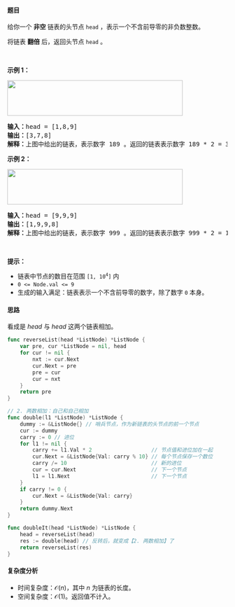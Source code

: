 #### 题目  

<p>给你一个 <strong>非空</strong> 链表的头节点 <code>head</code> ，表示一个不含前导零的非负数整数。</p>

<p>将链表 <strong>翻倍</strong> 后，返回头节点<em> </em><code>head</code><em> </em>。</p>

<p> </p>

<p><strong class="example">示例 1：</strong></p>
<img alt="" src="https://assets.leetcode.com/uploads/2023/05/28/example.png" style="width: 401px; height: 81px;"/>
<pre><strong>输入：</strong>head = [1,8,9]
<strong>输出：</strong>[3,7,8]
<strong>解释：</strong>上图中给出的链表，表示数字 189 。返回的链表表示数字 189 * 2 = 378 。</pre>

<p><strong class="example">示例 2：</strong></p>
<img alt="" src="https://assets.leetcode.com/uploads/2023/05/28/example2.png" style="width: 401px; height: 81px;"/>
<pre><strong>输入：</strong>head = [9,9,9]
<strong>输出：</strong>[1,9,9,8]
<strong>解释：</strong>上图中给出的链表，表示数字 999 。返回的链表表示数字 999 * 2 = 1998 。
</pre>

<p> </p>

<p><strong>提示：</strong></p>

<ul>
	<li>链表中节点的数目在范围 <code>[1, 10<sup>4</sup>]</code> 内</li>
	<li><font face="monospace"><code>0 &lt;= Node.val &lt;= 9</code></font></li>
	<li>生成的输入满足：链表表示一个不含前导零的数字，除了数字 <code>0</code> 本身。</li>
</ul>
 
#### 思路  

看成是 $\textit{head}$ 与 $\textit{head}$ 这两个链表相加。

```go 
func reverseList(head *ListNode) *ListNode {
	var pre, cur *ListNode = nil, head
	for cur != nil {
		nxt := cur.Next
		cur.Next = pre
		pre = cur
		cur = nxt
	}
	return pre
}

// 2. 两数相加：自己和自己相加
func double(l1 *ListNode) *ListNode {
	dummy := &ListNode{} // 哨兵节点，作为新链表的头节点的前一个节点
	cur := dummy
	carry := 0 // 进位
	for l1 != nil {
		carry += l1.Val * 2                   // 节点值和进位加在一起
		cur.Next = &ListNode{Val: carry % 10} // 每个节点保存一个数位
		carry /= 10                           // 新的进位
		cur = cur.Next                        // 下一个节点
		l1 = l1.Next                          // 下一个节点
	}
	if carry != 0 {
		cur.Next = &ListNode{Val: carry}
	}
	return dummy.Next
}

func doubleIt(head *ListNode) *ListNode {
	head = reverseList(head)
	res := double(head) // 反转后，就变成【2. 两数相加】了
	return reverseList(res)
}
```

#### 复杂度分析  

- 时间复杂度：$\mathcal{O}(n)$，其中 $n$ 为链表的长度。
- 空间复杂度：$\mathcal{O}(1)$。返回值不计入。